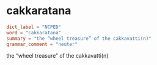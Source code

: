 # cakkaratana

``` toml
dict_label = "NCPED"
word = "cakkaratana"
summary = "the “wheel treasure” of the cakkavatti(n)"
grammar_comment = "neuter"
```

the “wheel treasure” of the cakkavatti(n)

